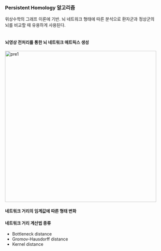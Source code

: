 ### Persistent Homology 알고리즘 
위상수학의 그래프 이론에 기반. 뇌 네트워크 형태에 따른 분석으로 환자군과 정상군의 뇌를 비교할 때 유용하게 사용된다.   
<br>

#### 뇌영상 전처리를 통한 뇌 네트워크 매트릭스 생성

<img width="500" alt="pre1" src="https://github.com/user-attachments/assets/bf14d52f-2747-4598-bf0a-c4c99dab466b" />


#### 네트워크 거리의 임계값에 따른 형태 변화



#### 네트워크 거리 계산법 종류
- Bottleneck distance
- Gromov-Hausdorff distance
- Kernel distance

